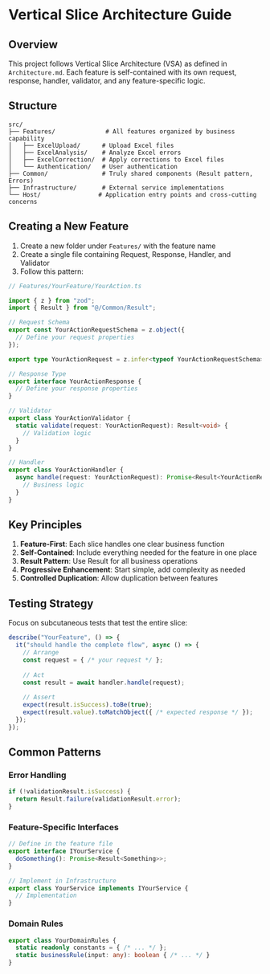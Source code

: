 # Vertical Slice Architecture Guide

## Overview

This project follows Vertical Slice Architecture (VSA) as defined in `Architecture.md`. Each feature is self-contained with its own request, response, handler, validator, and any feature-specific logic.

## Structure

```
src/
├── Features/              # All features organized by business capability
│   ├── ExcelUpload/      # Upload Excel files
│   ├── ExcelAnalysis/    # Analyze Excel errors
│   ├── ExcelCorrection/  # Apply corrections to Excel files
│   └── Authentication/   # User authentication
├── Common/               # Truly shared components (Result pattern, Errors)
├── Infrastructure/       # External service implementations
└── Host/                # Application entry points and cross-cutting concerns
```

## Creating a New Feature

1. Create a new folder under `Features/` with the feature name
2. Create a single file containing Request, Response, Handler, and Validator
3. Follow this pattern:

```typescript
// Features/YourFeature/YourAction.ts

import { z } from "zod";
import { Result } from "@/Common/Result";

// Request Schema
export const YourActionRequestSchema = z.object({
  // Define your request properties
});

export type YourActionRequest = z.infer<typeof YourActionRequestSchema>;

// Response Type
export interface YourActionResponse {
  // Define your response properties
}

// Validator
export class YourActionValidator {
  static validate(request: YourActionRequest): Result<void> {
    // Validation logic
  }
}

// Handler
export class YourActionHandler {
  async handle(request: YourActionRequest): Promise<Result<YourActionResponse>> {
    // Business logic
  }
}
```

## Key Principles

1. **Feature-First**: Each slice handles one clear business function
2. **Self-Contained**: Include everything needed for the feature in one place
3. **Result Pattern**: Use Result<T> for all business operations
4. **Progressive Enhancement**: Start simple, add complexity as needed
5. **Controlled Duplication**: Allow duplication between features

## Testing Strategy

Focus on subcutaneous tests that test the entire slice:

```typescript
describe("YourFeature", () => {
  it("should handle the complete flow", async () => {
    // Arrange
    const request = { /* your request */ };
    
    // Act
    const result = await handler.handle(request);
    
    // Assert
    expect(result.isSuccess).toBe(true);
    expect(result.value).toMatchObject({ /* expected response */ });
  });
});
```

## Common Patterns

### Error Handling
```typescript
if (!validationResult.isSuccess) {
  return Result.failure(validationResult.error);
}
```

### Feature-Specific Interfaces
```typescript
// Define in the feature file
export interface IYourService {
  doSomething(): Promise<Result<Something>>;
}

// Implement in Infrastructure
export class YourService implements IYourService {
  // Implementation
}
```

### Domain Rules
```typescript
export class YourDomainRules {
  static readonly constants = { /* ... */ };
  static businessRule(input: any): boolean { /* ... */ }
}
```